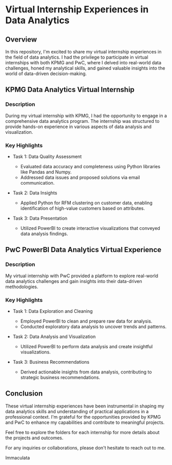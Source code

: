 # Virtual Internship Experiences in Data Analytics

## Overview

In this repository, I'm excited to share my virtual internship experiences in the field of data analytics. I had the privilege to participate in virtual internships with both KPMG and PwC, where I delved into real-world data challenges, honed my analytical skills, and gained valuable insights into the world of data-driven decision-making.

## KPMG Data Analytics Virtual Internship

### Description

During my virtual internship with KPMG, I had the opportunity to engage in a comprehensive data analytics program. The internship was structured to provide hands-on experience in various aspects of data analysis and visualization.

### Key Highlights

- Task 1: Data Quality Assessment
  - Evaluated data accuracy and completeness using Python libraries like Pandas and Numpy.
  - Addressed data issues and proposed solutions via email communication.

- Task 2: Data Insights
  - Applied Python for RFM clustering on customer data, enabling identification of high-value customers based on attributes.

- Task 3: Data Presentation
  - Utilized PowerBI to create interactive visualizations that conveyed data analysis findings.

## PwC  PowerBI Data Analytics Virtual Experience

### Description

My virtual internship with PwC provided a platform to explore real-world data analytics challenges and gain insights into their data-driven methodologies.

### Key Highlights

- Task 1: Data Exploration and Cleaning
  - Employed PowerBI to clean and prepare raw data for analysis.
  - Conducted exploratory data analysis to uncover trends and patterns.

- Task 2: Data Analysis and Visualization
  - Utilized PowerBI to perform data analysis and create insightful visualizations.

- Task 3: Business Recommendations
  - Derived actionable insights from data analysis, contributing to strategic business recommendations.

## Conclusion

These virtual internship experiences have been instrumental in shaping my data analytics skills and understanding of practical applications in a professional context. I'm grateful for the opportunities provided by KPMG and PwC to enhance my capabilities and contribute to meaningful projects.

Feel free to explore the folders for each internship for more details about the projects and outcomes.

For any inquiries or collaborations, please don't hesitate to reach out to me.

Immaculata
